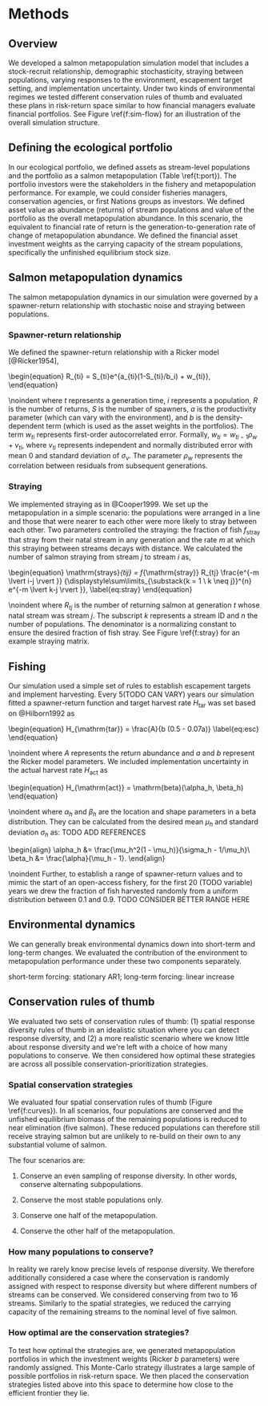 # Methods

## Overview ##

We developed a salmon metapopulation simulation model that includes a 
stock-recruit relationship, demographic stochasticity, straying between 
populations, varying responses to the environment, escapement target setting, 
and implementation uncertainty. Under two kinds of environmental regimes we 
tested different conservation rules of thumb and evaluated these plans in 
risk-return space similar to how financial managers evaluate financial 
portfolios. See Figure \ref{f:sim-flow} for an illustration of the overall 
simulation structure.

## Defining the ecological portfolio ##

In our ecological portfolio, we defined assets as stream-level populations and 
the portfolio as a salmon metapopulation (Table \ref{t:port}). The portfolio 
investors were the stakeholders in the fishery and metapopulation performance. 
For example, we could consider fisheries managers, conservation agencies, or 
first Nations groups as investors. We defined asset value as abundance 
(returns) of stream populations and value of the portfolio as the overall 
metapopulation abundance. In this scenario, the equivalent to financial rate of 
return is the generation-to-generation rate of change of metapopulation 
abundance. We defined the financial asset investment weights as the carrying 
capacity of the stream populations, specifically the unfinished equilibrium 
stock size.

## Salmon metapopulation dynamics ##

The salmon metapopulation dynamics in our simulation were governed by a
spawner-return relationship with stochastic noise and straying between 
populations.

<!---	environmental-tolerance curves that control productivity-->

### Spawner-return relationship ###

We defined the spawner-return relationship with a Ricker model [@Ricker1954],

\begin{equation}
R_{ti} = S_{ti}e^{a_{ti}(1-S_{ti}/b_i) + w_{ti}},
\end{equation}

\noindent where $t$ represents a generation time, $i$ represents a population,
$R$ is the number of returns, $S$ is the number of spawners, $a$ is the
productivity parameter (which can vary with the environment), and $b$
is the density-dependent term (which is used as the asset weights in the
portfolios). The term $w_{ti}$ represents first-order autocorrelated error. 
Formally, $w_{ti} = w_{ti-1} \rho_w + v_{ti}$, where $v_{ti}$ represents
independent and normally distributed error with mean 0 and standard deviation
of $\sigma_v$. The parameter $\rho_w$ represents the correlation between
residuals from subsequent generations.

### Straying ###

We implemented straying as in @Cooper1999. We set up the metapopulation in a 
simple scenario: the populations were arranged in a line and those that were 
nearer to each other were more likely to stray between each other. Two 
parameters controlled the straying: the fraction of fish $f_{\mathrm{stray}}$ 
that stray from their natal stream in any generation and the rate $m$ at which 
this straying between streams decays with distance. We calculated the number of 
salmon straying from stream $j$ to stream $i$ as,

\begin{equation}
  \mathrm{strays}_{tij} = f_{\mathrm{stray}} R_{tj}
    \frac{e^{-m \lvert i-j \rvert }}
      {\displaystyle\sum\limits_{\substack{k = 1 \\
    k \neq j}}^{n} e^{-m \lvert k-j \rvert }},
  \label{eq:stray}
\end{equation}

\noindent
where $R_{tj}$ is the number of returning salmon at generation $t$ whose natal 
stream was stream $j$. The subscript $k$ represents a stream ID and $n$ the 
number of populations. The denominator is a normalizing constant to ensure the 
desired fraction of fish stray. See Figure \ref{f:stray} for an example 
straying matrix. 


## Fishing ##

Our simulation used a simple set of rules to establish escapement targets and 
implement harvesting. Every 5(TODO CAN VARY) years our simulation fitted a 
spawner-return function and target harvest rate $H_{\mathrm{tar}}$ was set 
based on @Hilborn1992 as

\begin{equation}
  H_{\mathrm{tar}} = \frac{A}{b (0.5 - 0.07a)}
  \label{eq:esc}
\end{equation}

\noindent
where $A$ represents the return abundance and $a$ and $b$ represent the Ricker 
model parameters. We included implementation uncertainty in the actual harvest 
rate $H_{\mathrm{act}}$ as
 
\begin{equation}
  H_{\mathrm{act}} = \mathrm{beta}(\alpha_h, \beta_h)
\end{equation}

\noindent
where $\alpha_h$ and $\beta_h$ are the location and shape parameters in a beta 
distribution. They can be calculated from the desired mean $\mu_h$ and standard 
deviation $\sigma_h$ as:
TODO ADD REFERENCES

\begin{align}
  \alpha_h &= \frac{\mu_h^2(1 - \mu_h)}{\sigma_h - 1/\mu_h}\\
   \beta_h &= \frac{\alpha}{\mu_h - 1}.
\end{align}

\noindent
Further, to establish a range of spawner-return values and to mimic the start 
of an open-access fishery, for the first 20 (TODO variable) years we drew the 
fraction of fish harvested randomly from a uniform distribution between 0.1 and 
0.9. TODO CONSIDER BETTER RANGE HERE

## Environmental dynamics ##

We can generally break environmental dynamics down into short-term and 
long-term changes. We evaluated the contribution of the environment to 
metapopulation performance under these two components separately. 

short-term forcing: stationary AR1; long-term forcing: linear increase

## Conservation rules of thumb ##

We evaluated two sets of conservation rules of thumb: (1) spatial response
diversity rules of thumb in an idealistic situation where you can detect
response diversity, and (2) a more realistic scenario where we know little
about response diversity and we're left with a choice of how many populations
to conserve. We then considered how optimal these strategies are across all 
possible conservation-prioritization strategies.

### Spatial conservation strategies ##
We evaluated four spatial conservation rules of thumb (Figure \ref{f:curves}). 
In all scenarios, four populations are conserved and the unfished equilibrium 
biomass of the remaining populations is reduced to near elimination (five 
salmon). These reduced populations can therefore still receive straying salmon 
but are unlikely to re-build on their own to any substantial volume of salmon. 

The four scenarios are:

1. Conserve an even sampling of response diversity. In other words, conserve 
   alternating subpopulations.

2. Conserve the most stable populations only.

3. Conserve one half of the metapopulation.

4. Conserve the other half of the metapopulation.

### How many populations to conserve? ###

In reality we rarely know precise levels of response diversity. We therefore 
additionally considered a case where the conservation is randomly assigned with 
respect to response diversity but where different numbers of streams can be 
conserved. We considered conserving from two to 16 streams. Similarly to the 
spatial strategies, we reduced the carrying capacity of the remaining streams 
to the nominal level of five salmon.

### How optimal are the conservation strategies? ###

To test how optimal the strategies are, we generated metapopulation portfolios 
in which the investment weights (Ricker $b$ parameters) were randomly assigned. 
This Monte-Carlo strategy illustrates a large sample of possible portfolios in 
risk-return space. We then placed the conservation strategies listed above into 
this space to determine how close to the efficient frontier they lie.

<!--## Extinction risk-->
<!--How we measured quasi-extinction risk-->
<!--Where we measured it-->
